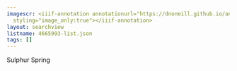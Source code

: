 ```yaml
---
imagescr: <iiif-annotation annotationurl="https://dnoneill.github.io/annotate/annotations/4665993-5.json"
  styling="image_only:true"></iiif-annotation>
layout: searchview
listname: 4665993-list.json
tags: []
---
```

Sulphur Spring